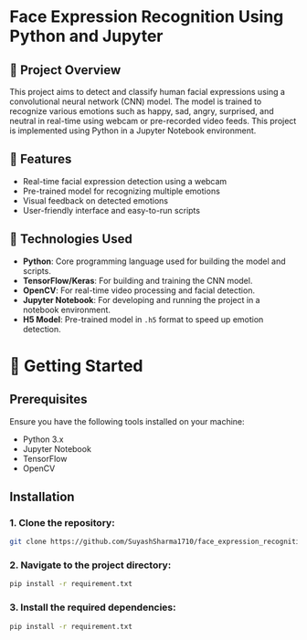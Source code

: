 # Face Expression Recognition Using Python and Jupyter

## 📖 Project Overview

This project aims to detect and classify human facial expressions using a convolutional neural network (CNN) model. The model is trained to recognize various emotions such as happy, sad, angry, surprised, and neutral in real-time using webcam or pre-recorded video feeds. This project is implemented using Python in a Jupyter Notebook environment.

## 🧠 Features

- Real-time facial expression detection using a webcam
- Pre-trained model for recognizing multiple emotions
- Visual feedback on detected emotions
- User-friendly interface and easy-to-run scripts

## 🔧 Technologies Used

- **Python**: Core programming language used for building the model and scripts.
- **TensorFlow/Keras**: For building and training the CNN model.
- **OpenCV**: For real-time video processing and facial detection.
- **Jupyter Notebook**: For developing and running the project in a notebook environment.
- **H5 Model**: Pre-trained model in `.h5` format to speed up emotion detection.

# 🚀 Getting Started

## Prerequisites

Ensure you have the following tools installed on your machine:

- Python 3.x
- Jupyter Notebook
- TensorFlow
- OpenCV

## Installation

### 1. Clone the repository:
   ```bash
   git clone https://github.com/SuyashSharma1710/face_expression_recognition_in_jupyter.git
```
### 2. Navigate to the project directory:
```bash
pip install -r requirement.txt
```

### 3. Install the required dependencies:
```bash
pip install -r requirement.txt
```

